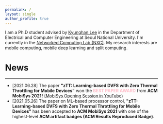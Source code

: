 ```yaml
---
permalink: /
layout: single
author_profile: true
---
```


I am a Ph.D student advised by [Kyunghan Lee](https://nxc.snu.ac.kr/people/advisor) in the Department of Electrical and Computer Engineering at Seoul National University. I'm currently in the [Networked Computing Lab (NXC)](https://nxc.snu.ac.kr/home). My research interests are 
mobile computing, mobile deep learning and split computing.

# News
---
* [2021.06.28] The paper **"zTT: Learning-based DVFS with Zero Thermal Throttling for Mobile Devices"** won the <span style="color:pink">**BEST PAPER AWARD**</span> from **ACM MobiSys 2021!** [(MobiSys Opening Session in YouTube)](https://www.youtube.com/watch?v=8xZwTqNcRkg&t=331s)
* [2021.05.26] The paper on ML-based processor control, **"zTT: Learning-based DVFS with Zero Thermal Throttling for Mobile Devices"** has been accepted to **ACM MobiSys 2021** with one of the highest-level **ACM artifact badges (ACM Results Reproduced Badge)**.
